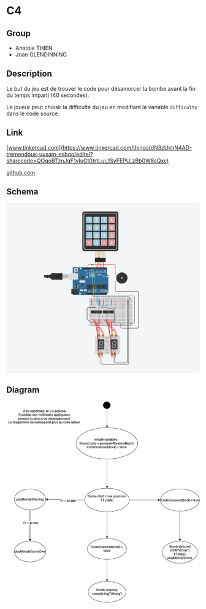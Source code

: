# C4

## Group

- Anatole THIEN
- Joan GLENDINNING

## Description

Le but du jeu est de trouver le code pour désamorcer la bombe avant la fin du temps imparti (40 secondes).

Le joueur peut choisir la difficulté du jeu en modifiant la variable `difficulty` dans le code source.

## Link

[www.tinkercad.com](https://www.tinkercad.com/things/dN3zUkhN4AD-tremendous-uusam-esboo/editel?sharecode=QOqoBTznJgF1yIuGt0trtLui_1SvFEPU_zBb0W8sQxc)

[github.com]()

## Schema

![Schema](schema.png)

## Diagram

![Diagram](diagram.png)
